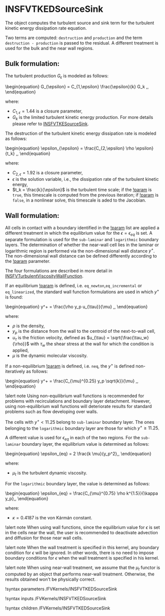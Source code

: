 # INSFVTKEDSourceSink

The object computes the turbulent source and sink term for the turbulent kinetic energy dissipation rate equation.

Two terms are computed: `destruction` and `production` and the term `destruction - production` is
passed to the residual.
A different treatment is used for the bulk and the near wall regions.

## Bulk formulation:

The turbulent production $G_\epsilon$ is modeled as follows:

\begin{equation}
G_{\epsilon} = C_{1,\epsilon} \frac{\epsilon}{k} G_k \,,
\end{equation}

where:

- $C_{1,\epsilon} = 1.44$ is a closure parameter,
- $G_k$ is the limited turbulent kinetic energy production. For more details please refer to [INSFVTKESourceSink](INSFVTKESourceSink.md).

The destruction of the turbulent kinetic energy dissipation rate is modeled as follows:

\begin{equation}
\epsilon_{\epsilon} = \frac{C_{2,\epsilon} \rho \epsilon}{t_k} \,,
\end{equation}

where:

- $C_{2,\epsilon} = 1.92$ is a closure parameter,
- $\epsilon$ is the solution variable, i.e., the dissipation rate of the turbulent kinetic energy,
- $t_k = \frac{k}{\epsilon}$ is the turbulent time scale; if the [!param](/FVKernels/INSFVTKEDSourceSink/linearized_model) is `true`, this timescale is computed from the previous iteration; if [!param](/FVKernels/INSFVTKEDSourceSink/linearized_model) is `false`, in a nonlinear solve, this timescale is aded to the Jacobian.

## Wall formulation:

All cells in contact with a boundary identified in the [!param](/FVKernels/INSFVTKEDSourceSink/walls) list are applied a different
treatment in which the equilibrium value for the $\epsilon = \epsilon_{eq}$ is set.
A separate formulation is used for the `sub-laminar` and `logarithmic` boundary layers.
The determination of whether the near-wall cell lies in the laminar or logarithmic region
is performed via the non-dimensional wall distance $y^+$.
The non-dimensional wall distance can be defined differently according to the
[!param](/FVKernels/INSFVTKEDSourceSink/wall_treatment) parameter. 

The four formulations are described in more detail in [INSFVTurbulentViscosityWallFunction](source/fvbcs/INSFVTurbulentViscosityWallFunction.md). 

If an equilibrium [!param](/FVKernels/INSFVTKEDSourceSink/wall_treatment) is defined, i.e. `eq_newton`,`eq_incremental` or `eq_linearized`, the standard wall function formulations are used in which $y^+$ is found:

\begin{equation}
y^+ = \frac{\rho y_p u_{\tau}}{\mu} \,,
\end{equation}

where:

- $\rho$ is the density,
- $y_p$ is the distance from the wall to the centroid of the next-to-wall cell,
- $u_{\tau}$ is the friction velocity, defined as $u_{\tau} = \sqrt{\frac{\tau_w}{\rho}}$ with $\tau_w$ the shear stress at the wall for which the condition is applied,
- $\mu$ is the dynamic molecular viscosity.

If a non-equilibrium [!param](/FVKernels/INSFVTKEDSourceSink/wall_treatment) is defined, i.e. `neq`,
the $y^+$ is defined non-iteratively as follows:

\begin{equation}
y^+ = \frac{C_{\mu}^{0.25} y_p \sqrt{k}}{\mu} \,,
\end{equation}

!alert note
Using non-equilibrium wall functions is recommended for problems with recirculations and boundary layer detachment. However, using non-equilibrium wall functions will deteriorate results for standard problems such as flow developing over walls.

The cells with $y^+ < 11.25$ belong to `sub-laminar` boundary layer.
The ones belonging to the `logarithmic` boundary layer are those for which $y^+ \ge 11.25$.

A different value is used for $\epsilon_{eq}$ in each of the two regions.
For the `sub-laminar` boundary layer, the equilibrium value is determined as follows:

\begin{equation}
\epsilon_{eq} = 2 \frac{k \mu}{y_p^2}\,,
\end{equation}

where:

- $\mu_t$ is the turbulent dynamic viscosity.

For the `logarithmic` boundary layer, the value is determined as follows:

\begin{equation}
\epsilon_{eq} = \frac{C_{\mu}^{0.75} \rho k^{1.5}}{\kappa y_p}\,,
\end{equation}

where:

- $\kappa = 0.4187$ is the von Kármán constant.

!alert note
When using wall functions, since the equilibrium value for $\epsilon$ is set in the cells near the wall, the user is recommended to deactivate advection and diffusion for those near wall cells.

!alert note
When the wall treatment is specified in this kernel, any boundary condition for $\epsilon$ will be ignored.
In other words, there is no need to impose boundary conditions for $\epsilon$ when the wall treatment
is specified in his kernel.

!alert note
When using near-wall treatment, we assume that the $\mu_t$ functor is computed by an object
that performs near-wall treatment. Otherwise, the results obtained won't be physically correct.

!syntax parameters /FVKernels/INSFVTKEDSourceSink

!syntax inputs /FVKernels/INSFVTKEDSourceSink

!syntax children /FVKernels/INSFVTKEDSourceSink
